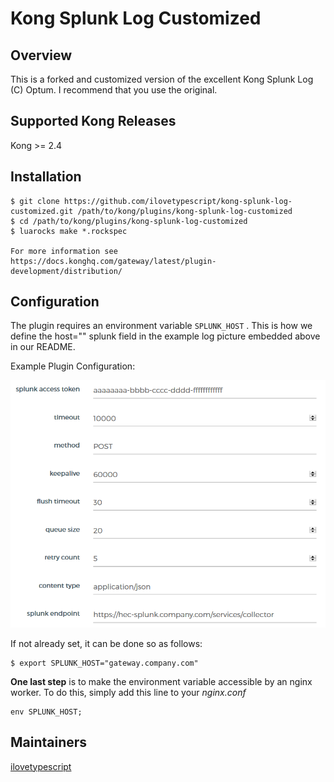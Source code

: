 # Kong Splunk Log Customized
## Overview
This is a forked and customized version of the excellent Kong Splunk Log (C) Optum. I recommend that you use the original.
## Supported Kong Releases
Kong >= 2.4

## Installation
```
$ git clone https://github.com/ilovetypescript/kong-splunk-log-customized.git /path/to/kong/plugins/kong-splunk-log-customized
$ cd /path/to/kong/plugins/kong-splunk-log-customized
$ luarocks make *.rockspec

For more information see https://docs.konghq.com/gateway/latest/plugin-development/distribution/
```

## Configuration
The plugin requires an environment variable `SPLUNK_HOST` . This is how we define the host="" splunk field in the example log picture embedded above in our README.

Example Plugin Configuration:

![Splunk Config](https://github.com/ilovetypescript/kong-splunk-log-customized/blob/master/SplunkConfig.png)

If not already set, it can be done so as follows:
```
$ export SPLUNK_HOST="gateway.company.com"
```

**One last step** is to make the environment variable accessible by an nginx worker. To do this, simply add this line to your _nginx.conf_
```
env SPLUNK_HOST;
```

## Maintainers
[ilovetypescript](https://github.com/Ilovetypescript)


